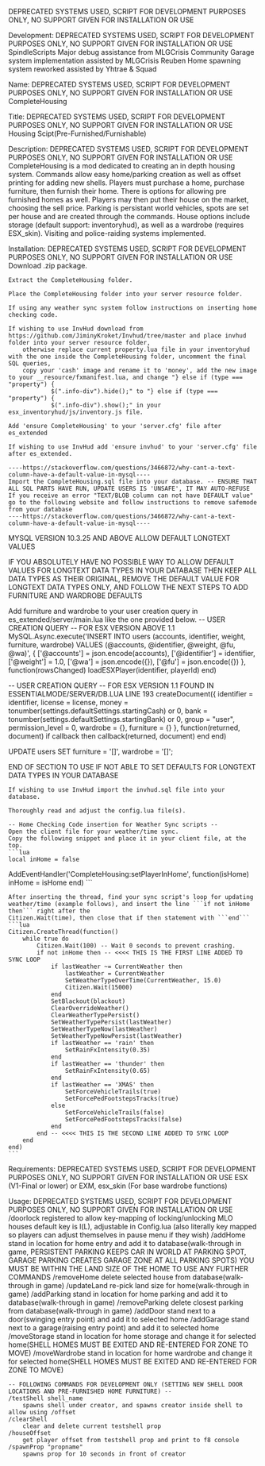 DEPRECATED SYSTEMS USED, SCRIPT FOR DEVELOPMENT PURPOSES ONLY, NO SUPPORT GIVEN FOR INSTALLATION OR USE

Development: DEPRECATED SYSTEMS USED, SCRIPT FOR DEVELOPMENT PURPOSES ONLY, NO SUPPORT GIVEN FOR INSTALLATION OR USE
	SpindleScripts
	Major debug assistance from MLGCrisis Community
	Garage system implementation assisted by MLGCrisis Reuben
	Home spawning system reworked assisted by Yhtrae & Squad

Name: DEPRECATED SYSTEMS USED, SCRIPT FOR DEVELOPMENT PURPOSES ONLY, NO SUPPORT GIVEN FOR INSTALLATION OR USE
	CompleteHousing

Title: DEPRECATED SYSTEMS USED, SCRIPT FOR DEVELOPMENT PURPOSES ONLY, NO SUPPORT GIVEN FOR INSTALLATION OR USE
	Housing Scipt(Pre-Furnished/Furnishable)

Description: DEPRECATED SYSTEMS USED, SCRIPT FOR DEVELOPMENT PURPOSES ONLY, NO SUPPORT GIVEN FOR INSTALLATION OR USE
	CompleteHousing is a mod dedicated to creating an in depth housing system. Commands allow easy home/parking creation as well as offset printing
	for adding new shells. Players must purchase a home, purchase furniture, then furnish their home. There is options for allowing pre furnished
	homes as well. Players may then put their house on the market, choosing the sell price. Parking is persistant world vehicles, spots are set per
	house and are created through the commands. House options include storage (default support: inventoryhud), as well as a wardrobe (requires ESX_skin).
	Visiting and police-raiding systems implemented.

Installation: DEPRECATED SYSTEMS USED, SCRIPT FOR DEVELOPMENT PURPOSES ONLY, NO SUPPORT GIVEN FOR INSTALLATION OR USE
	Download .zip package.

	Extract the CompleteHousing folder.

	Place the CompleteHousing folder into your server resource folder.

	If using any weather sync system follow instructions on inserting home checking code.

	If wishing to use InvHud download from https://github.com/JiminyKroket/Invhud/tree/master and place invhud folder into your server resource folder, 
		otherwise replace current property.lua file in your inventoryhud with the one inside the CompleteHousing folder, uncomment the final SQL queries,
		copy your 'cash' image and rename it to 'money', add the new image to your __resource/fxmanifest.lua, and change "} else if (type === "property") {
            	$(".info-div").hide();" to "} else if (type === "property") {
            	$(".info-div").show();" in your esx_inventoryhud/js/inventory.js file.

	Add 'ensure CompleteHousing' to your 'server.cfg' file after es_extended

	If wishing to use InvHud add 'ensure invhud' to your 'server.cfg' file after es_extended.

	----https://stackoverflow.com/questions/3466872/why-cant-a-text-column-have-a-default-value-in-mysql----
	Import the CompleteHousing.sql file into your database. -- ENSURE THAT ALL SQL PARTS HAVE RUN, UPDATE USERS IS 'UNSAFE', IT MAY AUTO-REFUSE
	If you receive an error "TEXT/BLOB column can not have DEFAULT value" go to the following website and follow instructions to remove safemode from your database
	----https://stackoverflow.com/questions/3466872/why-cant-a-text-column-have-a-default-value-in-mysql----
  
  MYSQL VERSION 10.3.25 AND ABOVE ALLOW DEFAULT LONGTEXT VALUES
  
  IF YOU ABSOLUTELY HAVE NO POSSIBLE WAY TO ALLOW DEFAULT VALUES FOR LONGTEXT DATA TYPES IN YOUR DATABASE THEN KEEP ALL DATA TYPES AS
  THEIR ORIGINAL, REMOVE THE DEFAULT VALUE FOR LONGTEXT DATA TYPES ONLY, AND FOLLOW THE NEXT STEPS TO ADD FURNITURE AND WARDROBE DEFAULTS
  
  Add furniture and wardrobe to your user creation query in es_extended/server/main.lua like the one provided below.
  -- USER CREATION QUERY -- FOR ESX VERSION ABOVE 1.1
  MySQL.Async.execute('INSERT INTO users (accounts, identifier, weight, furniture, wardrobe) VALUES (@accounts, @identifier, @weight, @fu, @wa)', {
      ['@accounts'] = json.encode(accounts),
      ['@identifier'] = identifier,
      ['@weight'] = 1.0,
      ['@wa'] = json.encode({}),
      ['@fu'] = json.encode({})
  }, function(rowsChanged)
      loadESXPlayer(identifier, playerId)
  end)

  -- USER CREATION QUERY -- FOR ESX VERSION 1.1
  FOUND IN ESSENTIALMODE/SERVER/DB.LUA LINE 193
  createDocument({ identifier = identifier, license = license, money = tonumber(settings.defaultSettings.startingCash) or 0, bank = tonumber(settings.defaultSettings.startingBank) or 0, group = "user", permission_level = 0, wardrobe = {}, furniture = {} }, function(returned, document)
      if callback then
          callback(returned, document)
      end
  end)

  UPDATE users SET furniture = '[]', wardrobe = '[]';
  
  END OF SECTION TO USE IF NOT ABLE TO SET DEFAULTS FOR LONGTEXT DATA TYPES IN YOUR DATABASE

	If wishing to use InvHud import the invhud.sql file into your database.

	Thoroughly read and adjust the config.lua file(s).

	-- Home Checking Code insertion for Weather Sync scripts --
	Open the client file for your weather/time sync.
	Copy the following snippet and place it in your client file, at the top.
	```lua
	local inHome = false
  AddEventHandler('CompleteHousing:setPlayerInHome', function(isHome)
    inHome = isHome
  end)
	```

	After inserting the thread, find your sync script's loop for updating weather/time (example follows), and insert the line ```if not inHome then``` right after the
	Citizen.Wait(time), then close that if then statement with ```end```
	```lua
	Citizen.CreateThread(function()
		while true do
			Citizen.Wait(100) -- Wait 0 seconds to prevent crashing.
			if not inHome then -- <<<< THIS IS THE FIRST LINE ADDED TO SYNC LOOP
				if lastWeather ~= CurrentWeather then
					lastWeather = CurrentWeather
					SetWeatherTypeOverTime(CurrentWeather, 15.0)
					Citizen.Wait(15000)
				end
				SetBlackout(blackout)
				ClearOverrideWeather()
				ClearWeatherTypePersist()
				SetWeatherTypePersist(lastWeather)
				SetWeatherTypeNow(lastWeather)
				SetWeatherTypeNowPersist(lastWeather)
				if lastWeather == 'rain' then
					SetRainFxIntensity(0.35)
				end
				if lastWeather == 'thunder' then
					SetRainFxIntensity(0.65)
				end
				if lastWeather == 'XMAS' then
					SetForceVehicleTrails(true)
					SetForcePedFootstepsTracks(true)
				else
					SetForceVehicleTrails(false)
					SetForcePedFootstepsTracks(false)
				end
			end -- <<<< THIS IS THE SECOND LINE ADDED TO SYNC LOOP
		end
	end)
	```

Requirements: DEPRECATED SYSTEMS USED, SCRIPT FOR DEVELOPMENT PURPOSES ONLY, NO SUPPORT GIVEN FOR INSTALLATION OR USE
	ESX (V1-Final or lower) or EXM,
	esx_skin (For base wardrobe functions)
	
Usage: DEPRECATED SYSTEMS USED, SCRIPT FOR DEVELOPMENT PURPOSES ONLY, NO SUPPORT GIVEN FOR INSTALLATION OR USE
	/doorlock
		registered to allow key-mapping of locking/unlocking MLO houses
		default key is l(L), adjustable in Config.lua (also literally key mapped so players can adjust themselves in pause menu if they wish)
	/addHome 
		stand in location for home entry and add it to database(walk-through in game, PERSISTENT PARKING KEEPS CAR IN WORLD AT PARKING SPOT, GARAGE PARKING CREATES GARAGE ZONE AT ALL PARKING SPOTS)
	YOU MUST BE WITHIN THE LAND SIZE OF THE HOME TO USE ANY FURTHER COMMANDS
	/removeHome
		delete selected house from database(walk-through in game)
	/updateLand
		re-pick land size for home(walk-through in game)
	/addParking
		stand in location for home parking and add it to database(walk-through in game)
	/removeParking
		delete closest parking from database(walk-through in game)
	/addDoor
		stand next to a door(swinging entry point) and add it to selected home
	/addGarage
		stand next to a garage(raising entry point) and add it to selected home
	/moveStorage
		stand in location for home storage and change it for selected home(SHELL HOMES MUST BE EXITED AND RE-ENTERED FOR ZONE TO MOVE)
	/moveWardrobe
		stand in location for home wardrobe and change it for selected home(SHELL HOMES MUST BE EXITED AND RE-ENTERED FOR ZONE TO MOVE)

	-- FOLLOWING COMMANDS FOR DEVELOPMENT ONLY (SETTING NEW SHELL DOOR LOCATIONS AND PRE-FURNISHED HOME FURNITURE) --
	/testShell shell_name
		spawns shell under creator, and spawns creator inside shell to allow using /offset
	/clearShell
		clear and delete current testshell prop
	/houseOffset
		get player offset from testshell prop and print to f8 console
	/spawnProp "propname"
		spawns prop for 10 seconds in front of creator